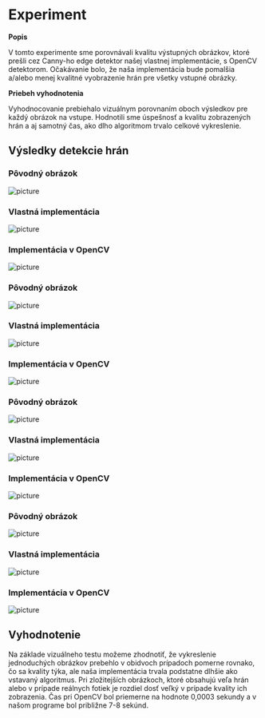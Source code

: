 # Experiment

**Popis**

V tomto experimente sme porovnávali kvalitu výstupných obrázkov, ktoré prešli cez Canny-ho edge detektor našej vlastnej implementácie, s OpenCV detektorom. Očakávanie bolo, že naša implementácia bude pomalšia a/alebo menej kvalitné vyobrazenie hrán pre všetky vstupné obrázky.


**Priebeh vyhodnotenia**

Vyhodnocovanie prebiehalo vizuálnym porovnaním oboch výsledkov pre každý obrázok na vstupe. Hodnotili sme úspešnosť a kvalitu zobrazených hrán a aj samotný čas, ako dlho algoritmom trvalo celkové vykreslenie.


## Výsledky detekcie hrán

### Pôvodný obrázok

![picture](dama.jpg)


### Vlastná implementácia

![picture](DamaVlastna.jpg)


### Implementácia v OpenCV

![picture](DamaOpenCV.jpg)


### Pôvodný obrázok

![picture](hrany.jpg)


### Vlastná implementácia

![picture](ZabaVlastna.jpg)


### Implementácia v OpenCV

![picture](ZabaOpenCV.jpg)


### Pôvodný obrázok

![picture](lena.jpg)


### Vlastná implementácia

![picture](lenaVlastna.jpg)


### Implementácia v OpenCV

![picture](LenaOpencv.jpg)


### Pôvodný obrázok

![picture](Muz.jpg)


### Vlastná implementácia

![picture](Muz.png)


### Implementácia v OpenCV

![picture](MuzVOpenCV.png)


## Vyhodnotenie
Na základe vizuálneho testu možeme zhodnotiť, že vykreslenie jednoduchých obrázkov prebehlo v obidvoch prípadoch pomerne rovnako, čo sa kvality týka, ale naša implementácia trvala podstatne dlhšie ako vstavaný algoritmus. Pri zložitejších obrázkoch, ktoré obsahujú veľa hrán alebo v prípade reálnych fotiek je rozdiel dosť veľký v prípade kvality ich zobrazenia. Čas pri OpenCV bol priemerne na hodnote 0,0003 sekundy a v našom programe bol približne 7-8 sekúnd.
